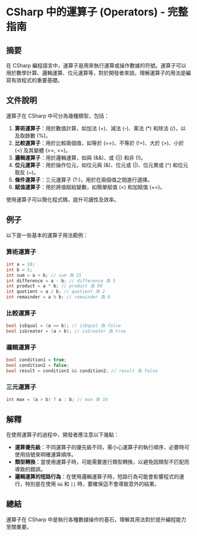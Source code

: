 <!--
Meta Description: # CSharp 中的運算子 (Operators) - 完整指南 ## 摘要 在 CSharp 編程語言中，運算子是用來執行運算或操作數據的符號。運算子可以用於數學計算、邏輯運算、位元運算等，對於開發者來說，理解運算子的用法是編寫有效程式的重要基礎。 ## 文件說明 運算子在 CSharp 中可分...
Meta Keywords: csharp, int, bool, false, 運算子在
-->

# CSharp 中的運算子 (Operators) - 完整指南

## 摘要
在 CSharp 編程語言中，運算子是用來執行運算或操作數據的符號。運算子可以用於數學計算、邏輯運算、位元運算等，對於開發者來說，理解運算子的用法是編寫有效程式的重要基礎。

## 文件說明
運算子在 CSharp 中可分為幾種類型，包括：

1. **算術運算子**：用於數值計算，如加法 (+)、減法 (-)、乘法 (*) 和除法 (/)，以及取餘數 (%)。
2. **比較運算子**：用於比較兩個值，如等於 (==)、不等於 (!=)、大於 (>)、小於 (<) 及其變體 (>=, <=)。
3. **邏輯運算子**：用於邏輯運算，如與 (&&)、或 (||) 和非 (!)。
4. **位元運算子**：用於操作位元，如位元與 (&)、位元或 (|)、位元異或 (^) 和位元取反 (~)。
5. **條件運算子**：三元運算子 (?:)，用於在兩個值之間進行選擇。
6. **賦值運算子**：用於將值賦給變數，如簡單賦值 (=) 和加賦值 (+=)。

使用運算子可以簡化程式碼，提升可讀性及效率。

## 例子
以下是一些基本的運算子用法範例：

### 算術運算子
```csharp
int a = 10;
int b = 5;
int sum = a + b; // sum 為 15
int difference = a - b; // difference 為 5
int product = a * b; // product 為 50
int quotient = a / b; // quotient 為 2
int remainder = a % b; // remainder 為 0
```

### 比較運算子
```csharp
bool isEqual = (a == b); // isEqual 為 false
bool isGreater = (a > b); // isGreater 為 true
```

### 邏輯運算子
```csharp
bool condition1 = true;
bool condition2 = false;
bool result = condition1 && condition2; // result 為 false
```

### 三元運算子
```csharp
int max = (a > b) ? a : b; // max 為 10
```

## 解釋
在使用運算子的過程中，開發者應注意以下幾點：

- **運算優先級**：不同運算子的優先級不同，需小心運算子的執行順序，必要時可使用括號來明確運算順序。
- **類型轉換**：當使用運算子時，可能需要進行類型轉換，以避免因類型不匹配而導致的錯誤。
- **邏輯運算的短路行為**：在使用邏輯運算子時，短路行為可能會影響程式的運行，特別是在使用 `&&` 和 `||` 時，要確保這不會導致意外的結果。

## 總結
運算子在 CSharp 中是執行各種數據操作的基石，理解其用法對於提升編程能力至關重要。